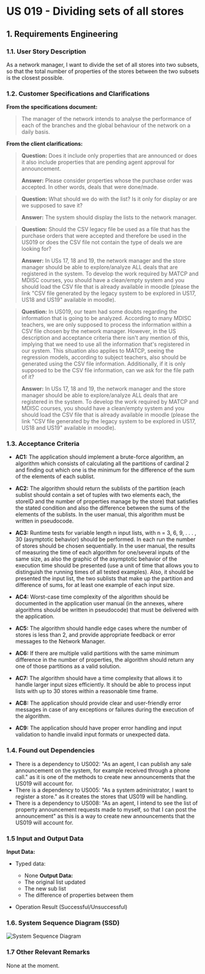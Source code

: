 # US 019 - Dividing sets of all stores

## 1. Requirements Engineering


### 1.1. User Story Description

As a network manager, I want to divide the set of all stores into two subsets, so that the total number of properties of the stores between the two subsets is the closest possible.

### 1.2. Customer Specifications and Clarifications


**From the specifications document:**

> The manager of the network intends to analyse the performance of each of the branches and the
global behaviour of the network on a daily basis.
> 
**From the client clarifications:**

> **Question:** Does it include only properties that are announced or does it also include properties that are pending agent approval for announcement.
>
> **Answer:** Please consider properties whose the purchase order was accepted. In other words, deals that were done/made.

> **Question:** What should we do with the list? Is it only for display or are we supposed to save it?
>
> **Answer:** The system should display the lists to the network manager.

> **Question:** Should the CSV legacy file be used as a file that has the purchase orders that were accepted and therefore be used in the US019 or does the CSV file not contain the type of deals we are looking for?
>
> **Answer:** In USs 17, 18 and 19, the network manager and the store manager should be able to explore/analyze ALL deals that are registered in the system.
To develop the work required by MATCP and MDISC courses, you should have a clean/empty system and you should load the CSV file that is already available in moodle (please the link "CSV file generated by the legacy system to be explored in US17, US18 and US19" available in moodle).

> **Question:** In US019, our team had some doubts regarding the information that is going to be analyzed. According to many MDISC teachers, we are only supposed to process the information within a CSV file chosen by the network manager. However, in the US description and acceptance criteria there isn't any mention of this, implying that we need to use all the information that's registered in our system. This situation also applies to MATCP, seeing the regression models, according to subject teachers, also should be generated using the CSV file information.
Additionally, if it is only supposed to be the CSV file information, can we ask for the file path of it?
>
> **Answer:** In USs 17, 18 and 19, the network manager and the store manager should be able to explore/analyze ALL deals that are registered in the system.
To develop the work required by MATCP and MDISC courses, you should have a clean/empty system and you should load the CSV file that is already available in moodle (please the link "CSV file generated by the legacy system to be explored in US17, US18 and US19" available in moodle).

### 1.3. Acceptance Criteria

* **AC1:** The application should implement a brute-force algorithm, an algorithm which consists of calculating
  all the partitions of cardinal 2 and finding out which one is the minimum for the difference
  of the sum of the elements of each sublist.

* **AC2:** The algorithm should return the sublists of the partition (each sublist should contain a set of
  tuples with two elements each, the storeID and the number of properties manage by the store)
  that satisfies the stated condition and also the difference between the sums of the elements of
  the sublists. In the user manual, this algorithm must be written in pseudocode.

* **AC3:** Runtime tests for variable length n input lists, with n = 3, 6, 9, . . . , 30 (asymptotic behavior)
  should be performed. In each run the number of stores should be chosen sequentially. In the user
  manual, the results of measuring the time of each algorithm for one/several inputs of the same
  size, as also the graphic of the asymptotic behavior of the execution time should be presented
  (use a unit of time that allows you to distinguish the running times of all tested examples).
  Also, it should be presented the input list, the two sublists that make up the partition and
  difference of sums, for at least one example of each input size.

* **AC4:** Worst-case time complexity of the algorithm should be documented in the application user
  manual (in the annexes, where algorithms should be written in pseudocode) that must be
  delivered with the application.

* **AC5:** The algorithm should handle edge cases where the number of stores is less than 2, and provide appropriate feedback or error messages to the Network Manager.

* **AC6:** If there are multiple valid partitions with the same minimum difference in the number of properties, the algorithm should return any one of those partitions as a valid solution.

* **AC7:** The algorithm should have a time complexity that allows it to handle larger input sizes efficiently. It should be able to process input lists with up to 30 stores within a reasonable time frame.

* **AC8:** The application should provide clear and user-friendly error messages in case of any exceptions or failures during the execution of the algorithm.

* **AC9:** The application should have proper error handling and input validation to handle invalid input formats or unexpected data.

### 1.4. Found out Dependencies

* There is a dependency to US002: "As an agent, I can publish any sale announcement on the system, for
  example received through a phone call." as it is one of the methods to create new announcements that the US019 will account for.
* There is a dependency to US005: "As a system administrator, I want to register a store." as it creates the stores that US019 will be handling.
* There is a dependency to US008: "As an agent, I intend to see the list of property announcement requests made
  to myself, so that I can post the announcement" as this is a way to create new announcements that the US019 will account for.

### 1.5 Input and Output Data

**Input Data:**

* Typed data:
  * None
**Output Data:**
  * The original list updated
  * The new sub list
  * The difference of properties between them

* Operation Result (Successful/Unsuccessful)

### 1.6. System Sequence Diagram (SSD)

![System Sequence Diagram](svg/us019-System-Sequence-Diagram.svg)

### 1.7 Other Relevant Remarks

None at the moment.